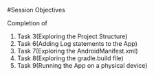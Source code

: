 #Session Objectives

Completion of 
1. Task 3(Exploring the Project Structure)
2. Task 6(Adding Log statements to the App)
3. Task 7(Exploring the AndroidManifest.xml)
4. Task 8(Exploring the gradle.build file)
5. Task 9(Running the App on a physical device)
